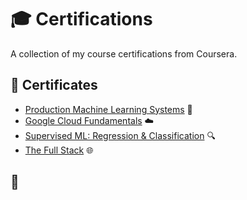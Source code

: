 # 🎓 Certifications

A collection of my course certifications from Coursera.

## 📜 Certificates

- [Production Machine Learning Systems](coursera/google-cloud-infx.pdf) 🤖
- [Google Cloud Fundamentals](coursera/machine-learning-stanford.pdf) ☁️
- [Supervised ML: Regression & Classification](coursera/prod-ml-google-cloud.pdf) 🔍
- [The Full Stack](coursera/the-full-stack-meta.pdf) 🌐

## 👏 

